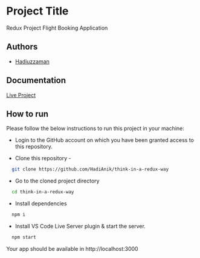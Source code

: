 # Project Title

Redux Project Flight Booking Application

## Authors

- [Hadiuzzaman](https://www.github.com/HadiAnik)

## Documentation

[Live Project](https://linktodocumentation)

## How to run

Please follow the below instructions to run this project in your machine:

- Login to the GitHub account on which you have been granted access to this repository.

- Clone this repository -

```bash
  git clone https://github.com/HadiAnik/think-in-a-redux-way
```

- Go to the cloned project directory

```bash
  cd think-in-a-redux-way
```

- Install dependencies

```bash
  npm i
```

- Install VS Code Live Server plugin & start the server.

```bash
  npm start
```

Your app should be available in http://localhost:3000
